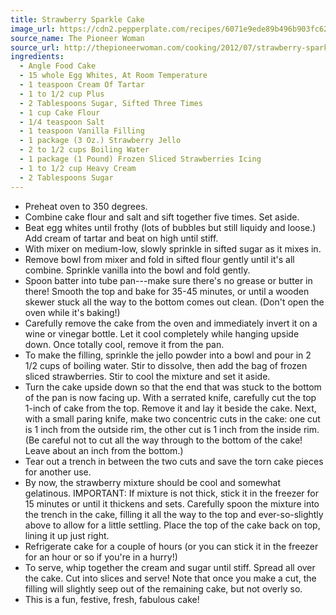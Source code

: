 ```yaml
---
title: Strawberry Sparkle Cake
image_url: https://cdn2.pepperplate.com/recipes/6071e9ede89b496b903fc62e08a10b9b.jpg
source_name: The Pioneer Woman
source_url: http://thepioneerwoman.com/cooking/2012/07/strawberry-sparkle-cake/
ingredients:
  - Angle Food Cake
  - 15 whole Egg Whites, At Room Temperature
  - 1 teaspoon Cream Of Tartar
  - 1 to 1/2 cup Plus
  - 2 Tablespoons Sugar, Sifted Three Times
  - 1 cup Cake Flour
  - 1/4 teaspoon Salt
  - 1 teaspoon Vanilla Filling
  - 1 package (3 Oz.) Strawberry Jello
  - 2 to 1/2 cups Boiling Water
  - 1 package (1 Pound) Frozen Sliced Strawberries Icing
  - 1 to 1/2 cup Heavy Cream
  - 2 Tablespoons Sugar
---
```


* Preheat oven to 350 degrees.
* Combine cake flour and salt and sift together five times. Set aside.
* Beat egg whites until frothy (lots of bubbles but still liquidy and loose.) Add cream of tartar and beat on high until stiff.
* With mixer on medium-low, slowly sprinkle in sifted sugar as it mixes in.
* Remove bowl from mixer and fold in sifted flour gently until it's all combine. Sprinkle vanilla into the bowl and fold gently.
* Spoon batter into tube pan---make sure there's no grease or butter in there! Smooth the top and bake for 35-45 minutes, or until a wooden skewer stuck all the way to the bottom comes out clean. (Don't open the oven while it's baking!)
* Carefully remove the cake from the oven and immediately invert it on a wine or vinegar bottle. Let it cool completely while hanging upside down. Once totally cool, remove it from the pan.
* To make the filling, sprinkle the jello powder into a bowl and pour in 2 1/2 cups of boiling water. Stir to dissolve, then add the bag of frozen sliced strawberries. Stir to cool the mixture and set it aside.
* Turn the cake upside down so that the end that was stuck to the bottom of the pan is now facing up. With a serrated knife, carefully cut the top 1-inch of cake from the top. Remove it and lay it beside the cake. Next, with a small paring knife, make two concentric cuts in the cake: one cut is 1 inch from the outside rim, the other cut is 1 inch from the inside rim. (Be careful not to cut all the way through to the bottom of the cake! Leave about an inch from the bottom.)
* Tear out a trench in between the two cuts and save the torn cake pieces for another use.
* By now, the strawberry mixture should be cool and somewhat gelatinous. IMPORTANT: If mixture is not thick, stick it in the freezer for 15 minutes or until it thickens and sets. Carefully spoon the mixture into the trench in the cake, filling it all the way to the top and ever-so-slightly above to allow for a little settling. Place the top of the cake back on top, lining it up just right.
* Refrigerate cake for a couple of hours (or you can stick it in the freezer for an hour or so if you're in a hurry!)
* To serve, whip together the cream and sugar until stiff. Spread all over the cake. Cut into slices and serve! Note that once you make a cut, the filling will slightly seep out of the remaining cake, but not overly so.
* This is a fun, festive, fresh, fabulous cake!
